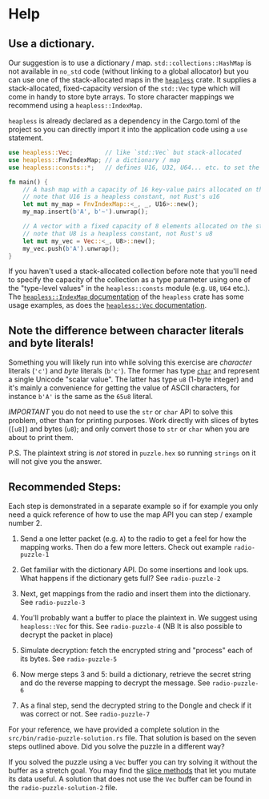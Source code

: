 # Help

## Use a dictionary.

Our suggestion is to use a dictionary / map. `std::collections::HashMap` is not available in `no_std` code (without linking to a global allocator) but you can use one of the stack-allocated maps in the [`heapless`] crate. It supplies a stack-allocated, fixed-capacity version of the `std::Vec` type which will come in handy to store byte arrays. To store character mappings we recommend using a `heapless::IndexMap`.

`heapless` is already declared as a dependency in the Cargo.toml of the project so you can directly import it into the application code using a `use` statement.

[`heapless`]: https://docs.rs/heapless
[crates.io]: https://crates.io/crates/heapless


``` rust
use heapless::Vec;         // like `std::Vec` but stack-allocated
use heapless::FnvIndexMap; // a dictionary / map
use heapless::consts::*;   // defines U16, U32, U64... etc. to set the size of the IndexMap

fn main() {
    // A hash map with a capacity of 16 key-value pairs allocated on the stack
    // note that U16 is a heapless constant, not Rust's u16
    let mut my_map = FnvIndexMap::<_, _, U16>::new();
    my_map.insert(b'A', b'~').unwrap();

    // A vector with a fixed capacity of 8 elements allocated on the stack
    // note that U8 is a heapless constant, not Rust's u8
    let mut my_vec = Vec::<_, U8>::new();
    my_vec.push(b'A').unwrap();
}
```

If you haven't used a stack-allocated collection before note that you'll need to specify the capacity of the collection as a type parameter using one of the "type-level values" in the `heapless::consts` module (e.g. `U8`, `U64` etc.). The [`heapless::IndexMap` documentation][indexMap] of the `heapless` crate has some usage examples, as does the [`heapless::Vec` documentation][vec].

[indexMap]: https://docs.rs/heapless/0.5.5/heapless/struct.IndexMap.html
[vec]: https://docs.rs/heapless/0.5.5/heapless/struct.Vec.html

## Note the difference between character literals and byte literals!

Something you will likely run into while solving this exercise are *character* literals (`'c'`) and *byte* literals (`b'c'`). The former has type [`char`] and represent a single Unicode "scalar value". The latter has type `u8` (1-byte integer) and it's mainly a convenience for getting the value of ASCII characters, for instance `b'A'` is the same as the `65u8` literal.

[`char`]: https://doc.rust-lang.org/std/primitive.char.html

*IMPORTANT* you do not need to use the `str` or `char` API to solve this problem, other than for printing purposes. Work directly with slices of bytes (`[u8]`) and bytes (`u8`); and only convert those to `str` or `char` when you are about to print them.

P.S. The plaintext string is *not* stored in `puzzle.hex` so running `strings` on it will not give you the answer.

## Recommended Steps:

 Each step is demonstrated in a separate example so if for example you only need a quick reference of how to use the map API you can step / example number 2.

1. Send a one letter packet (e.g. `A`) to the radio to get a feel for how the mapping works. Then do a few more letters. Check out example `radio-puzzle-1`

2. Get familiar with the dictionary API. Do some insertions and look ups. What happens if the dictionary gets full? See `radio-puzzle-2`

3. Next, get mappings from the radio and insert them into the dictionary. See `radio-puzzle-3`

4. You'll probably want a buffer to place the plaintext in. We suggest using `heapless::Vec` for this. See `radio-puzzle-4` (NB It is also possible to decrypt the packet in place)

5. Simulate decryption: fetch the encrypted string and "process" each of its bytes. See `radio-puzzle-5`

6. Now merge steps 3 and 5: build a dictionary, retrieve the secret string and do the reverse mapping to decrypt the message. See `radio-puzzle-6`

7. As a final step, send the decrypted string to the Dongle and check if it was correct or not. See `radio-puzzle-7`

For your reference, we have provided a complete solution in the `src/bin/radio-puzzle-solution.rs` file. That solution is based on the seven steps outlined above. Did you solve the puzzle in a different way?

If you solved the puzzle using a `Vec` buffer you can try solving it without the buffer as a stretch goal. You may find the [slice methods][slice] that let you mutate its data useful. A solution that does not use the `Vec` buffer can be found in the `radio-puzzle-solution-2` file.

[slice]: https://doc.rust-lang.org/std/primitive.slice.html#methods

